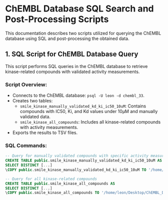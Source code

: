 # ChEMBL Database SQL Search and Post-Processing Scripts

This documentation describes two scripts utilized for querying the ChEMBL database using SQL and post-processing the obtained data.

## 1. SQL Script for ChEMBL Database Query
This script performs SQL queries in the ChEMBL database to retrieve kinase-related compounds with validated activity measurements.

### Script Overview:
- Connects to the ChEMBL database: `psql -U leon -d chembl_33`.
- Creates two tables:
  - `smile_kinase_manually_validated_kd_ki_ic50_10uM`: Contains compounds with IC50, Ki, and Kd values under 10µM and manually validated data.
  - `smile_kinase_all_compounds`: Includes all kinase-related compounds with activity measurements.
- Exports the results to TSV files.

### SQL Commands:
```sql
-- Query for manually validated compounds with specific activity measurements
CREATE TABLE public.smile_kinase_manually_validated_kd_ki_ic50_10uM AS
SELECT DISTINCT [...]
\COPY public.smile_kinase_manually_validated_kd_ki_ic50_10uM TO '/home/leon/Desktop/ChEMBL_DATABSE/1_chembl_manually_validated/1_database/kinase_drug_info_all_manually_validated_IC50_Ki_kd_10uM.tsv' WITH (FORMAT csv, HEADER, DELIMITER E'\t');

-- Query for all kinase-related compounds
CREATE TABLE public.smile_kinase_all_compounds AS
SELECT DISTINCT [...]
\COPY public.smile_kinase_all_compounds TO '/home/leon/Desktop/ChEMBL_DATABSE/1_chembl_manually_validated/1_database/kinase_all_compounds.tsv' WITH (FORMAT csv, HEADER, DELIMITER E'\t');
```
